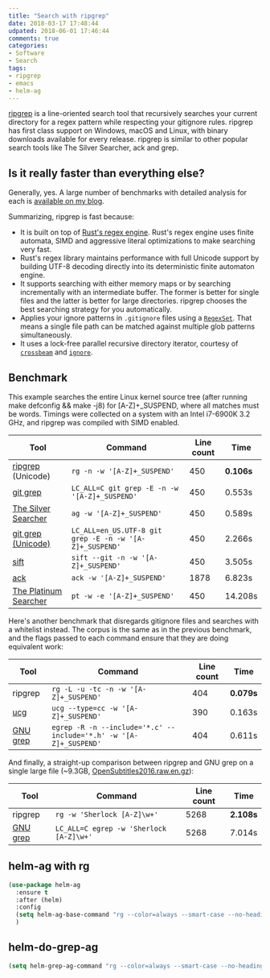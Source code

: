 ```yaml
---
title: "Search with ripgrep"
date: 2018-03-17 17:48:44
udpated: 2018-06-01 17:46:44
comments: true
categories:
- Software
- Search
tags:
- ripgrep
- emacs
- helm-ag
---
```


[ripgrep](https://github.com/BurntSushi/ripgrep) is a line-oriented search tool that recursively searches your current directory for a regex pattern while respecting your gitignore rules. ripgrep has first class support on Windows, macOS and Linux, with binary downloads available for every release. ripgrep is similar to other popular search tools like The Silver Searcher, ack and grep.

## Is it really faster than everything else?

Generally, yes. A large number of benchmarks with detailed analysis for each is [available on my blog](http://blog.burntsushi.net/ripgrep/).

Summarizing, ripgrep is fast because:

* It is built on top of [Rust's regex engine](https://github.com/rust-lang-nursery/regex). Rust's regex engine uses finite automata, SIMD and aggressive literal optimizations to make searching very fast.
* Rust's regex library maintains performance with full Unicode support by building UTF-8 decoding directly into its deterministic finite automaton engine.
* It supports searching with either memory maps or by searching incrementally with an intermediate buffer. The former is better for single files and the latter is better for large directories. ripgrep chooses the best searching strategy for you automatically.
* Applies your ignore patterns in `.gitignore` files using a [`RegexSet`](https://doc.rust-lang.org/regex/regex/struct.RegexSet.html). That means a single file path can be matched against multiple glob patterns simultaneously.
* It uses a lock-free parallel recursive directory iterator, courtesy of [`crossbeam`](https://docs.rs/crossbeam) and [`ignore`](https://docs.rs/ignore).
<!-- more -->

## Benchmark

This example searches the entire Linux kernel source tree (after running make defconfig && make -j8) for [A-Z]+_SUSPEND, where all matches must be words. Timings were collected on a system with an Intel i7-6900K 3.2 GHz, and ripgrep was compiled with SIMD enabled.

| Tool | Command | Line count | Time |
| ---- | ------- | ---------- | ---- |
| [ripgrep](https://github.com/BurntSushi/ripgrep) (Unicode) | `rg -n -w '[A-Z]+_SUSPEND'` | 450 | **0.106s** |
| [git grep](https://www.kernel.org/pub/software/scm/git/docs/git-grep.html) | `LC_ALL=C git grep -E -n -w '[A-Z]+_SUSPEND'` | 450 | 0.553s |
| [The Silver Searcher](https://github.com/ggreer/the_silver_searcher) | `ag -w '[A-Z]+_SUSPEND'` | 450 | 0.589s |
| [git grep (Unicode)](https://www.kernel.org/pub/software/scm/git/docs/git-grep.html) | `LC_ALL=en_US.UTF-8 git grep -E -n -w '[A-Z]+_SUSPEND'` | 450 | 2.266s |
| [sift](https://github.com/svent/sift) | `sift --git -n -w '[A-Z]+_SUSPEND'` | 450 | 3.505s |
| [ack](https://github.com/petdance/ack2) | `ack -w '[A-Z]+_SUSPEND'` | 1878 | 6.823s |
| [The Platinum Searcher](https://github.com/monochromegane/the_platinum_searcher) | `pt -w -e '[A-Z]+_SUSPEND'` | 450 | 14.208s |

Here's another benchmark that disregards gitignore files and searches with a whitelist instead. The corpus is the same as in the previous benchmark, and the flags passed to each command ensure that they are doing equivalent work:

| Tool | Command | Line count | Time |
| ---- | ------- | ---------- | ---- |
| ripgrep | `rg -L -u -tc -n -w '[A-Z]+_SUSPEND'` | 404 | **0.079s** |
| [ucg](https://github.com/gvansickle/ucg) | `ucg --type=cc -w '[A-Z]+_SUSPEND'` | 390 | 0.163s |
| [GNU grep](https://www.gnu.org/software/grep/) | `egrep -R -n --include='*.c' --include='*.h' -w '[A-Z]+_SUSPEND'` | 404 | 0.611s |

And finally, a straight-up comparison between ripgrep and GNU grep on a single large file (~9.3GB, [OpenSubtitles2016.raw.en.gz](http://opus.lingfil.uu.se/OpenSubtitles2016/mono/OpenSubtitles2016.raw.en.gz)):

| Tool | Command | Line count | Time |
| ---- | ------- | ---------- | ---- |
| ripgrep | `rg -w 'Sherlock [A-Z]\w+'` | 5268 | **2.108s** |
| [GNU grep](https://www.gnu.org/software/grep/) | `LC_ALL=C egrep -w 'Sherlock [A-Z]\w+'` | 5268 | 7.014s |

## helm-ag with rg

```el
(use-package helm-ag
  :ensure t
  :after (helm)
  :config
  (setq helm-ag-base-command "rg --color=always --smart-case --no-heading --line-number")
  )
```

## helm-do-grep-ag

```el
(setq helm-grep-ag-command "rg --color=always --smart-case --no-heading --line-number %s %s %s")
```
